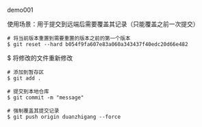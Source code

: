 demo001

使用场景：用于提交到远端后需要覆盖其记录（只能覆盖之前一次提交）

```bach
# 将当前版本重置到需要重置的版本之前的第一个版本
$ git reset --hard b054f9fa607e83a060a343437f40edc20d66e482
```

$ 将修改的文件重新修改

```bach
# 添加到暂存区
$ git add .
```

```bach
# 提交到本地仓库
$ git commit -m "message"
```

```bach
# 强制覆盖其提交记录
$ git push origin duanzhigang --force
```